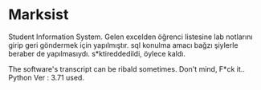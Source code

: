 # Marksist
Student Information System.
Gelen excelden öğrenci listesine lab notlarını girip geri göndermek için yapılmıştır. 
sql konulma amacı bağzı şiylerle beraber de yapılmasıydı. s*ktireddedildi, öylece kaldı. 

The software's transcript can be ribald sometimes. Don't mind, F*ck it.. 
Python Ver : 3.71 used. 
